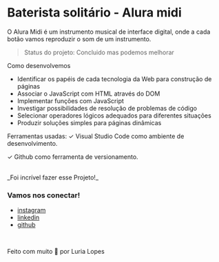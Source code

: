 <h1> Baterista solitário - Alura midi</h1>


O Alura Midi é um instrumento musical de interface digital, onde a cada botão vamos reproduzir o som de um instrumento. 

> Status do projeto: Concluido mas podemos melhorar

Como desenvolvemos

- Identificar os papéis de cada tecnologia da Web para construção de páginas
- Associar o JavaScript com HTML através do DOM
- Implementar funções com JavaScript
- Investigar possibilidades de resolução de problemas de código
- Selecionar operadores lógicos adequados para diferentes situações
- Produzir soluções simples para páginas dinâmicas


Ferramentas usadas:
✓		Visual Studio Code como ambiente de desenvolvimento.

✓		Github como ferramenta de versionamento.


<br>
_Foi incrível fazer esse Projeto!_
<br>

### Vamos nos conectar!

- [instagram](https://www.instagram.com/lopesluria/?hl=pt)
- [linkedin](https://www.linkedin.com/in/luria-lopes/)
- [github](https://github.com/luria-3434)

<br>

Feito com muito 🤎 por Luria Lopes
